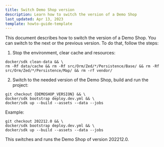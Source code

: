 ```yaml
---
title: Switch Demo Shop version
description: Learn how to switch the version of a Demo Shop
last_updated: Apr 13, 2023
template: howto-guide-template
---
```


This document describes how to switch the version of a Demo Shop. You can switch to the next or the previous version. To do that, follow the steps:


1. Stop the environment, clear cache and resources:
```shell
docker/sdk clean-data && \
rm -Rf data/cache && rm -Rf src/Orm/Zed/*/Persistence/Base/ && rm -Rf src/Orm/Zed/*/Persistence/Map/ && rm -rf vendor/
```

2. Switch to the needed version of the Demo Shop, build and run the project:

```shell
git checkout {DEMOSHOP_VERSION} && \
docker/sdk bootstrap deploy.dev.yml && \
docker/sdk up --build --assets --data --jobs
```

Example:

```shell
git checkout 202212.0 && \
docker/sdk bootstrap deploy.dev.yml && \
docker/sdk up --build --assets --data --jobs
```

This switches and runs the Demo Shop of version 202212.0.
